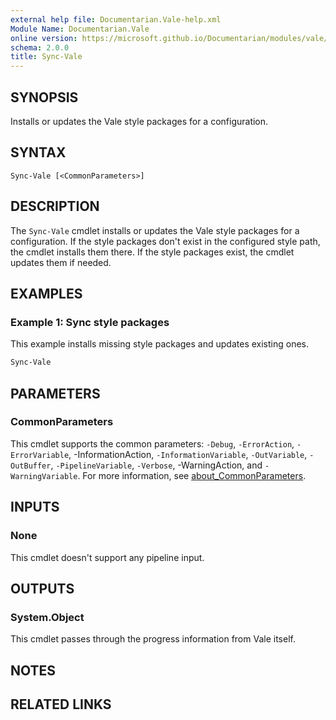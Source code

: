```yaml
---
external help file: Documentarian.Vale-help.xml
Module Name: Documentarian.Vale
online version: https://microsoft.github.io/Documentarian/modules/vale/reference/cmdlets/
schema: 2.0.0
title: Sync-Vale
---
```


## SYNOPSIS

Installs or updates the Vale style packages for a configuration.

## SYNTAX

```
Sync-Vale [<CommonParameters>]
```

## DESCRIPTION

The `Sync-Vale` cmdlet installs or updates the Vale style packages for a configuration. If the
style packages don't exist in the configured style path, the cmdlet installs them there. If the
style packages exist, the cmdlet updates them if needed.

## EXAMPLES

### Example 1: Sync style packages

This example installs missing style packages and updates existing ones.

```powershell
Sync-Vale
```

## PARAMETERS

### CommonParameters

This cmdlet supports the common parameters: `-Debug`, `-ErrorAction`, `-ErrorVariable`,
-InformationAction, `-InformationVariable`, `-OutVariable`, `-OutBuffer`, `-PipelineVariable`,
`-Verbose`, -WarningAction, and `-WarningVariable`. For more information, see
[about_CommonParameters][acp].

## INPUTS

### None

This cmdlet doesn't support any pipeline input.

## OUTPUTS

### System.Object

This cmdlet passes through the progress information from Vale itself.

## NOTES

## RELATED LINKS

<!-- Link reference definitions -->
[acp]: http://go.microsoft.com/fwlink/?LinkID=113216
